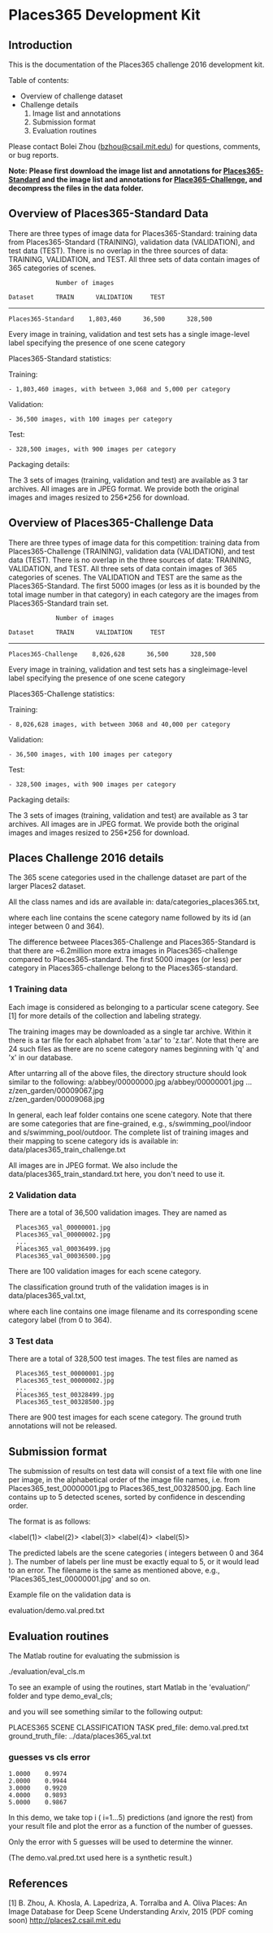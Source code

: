 # Places365 Development Kit

## Introduction

This is the documentation of the Places365 challenge 2016 development kit.

Table of contents:
- Overview of challenge dataset
- Challenge details
    1. Image list and annotations
    2. Submission format
    3. Evaluation routines

Please contact Bolei Zhou (bzhou@csail.mit.edu) for questions, comments, or bug reports.

**Note: Please first download the image list and annotations for [Places365-Standard](http://places2.csail.mit.edu/challenge2016/filelist_places365-standard.tar) and the image list and annotations for [Place365-Challenge](http://places2.csail.mit.edu/challenge2016/filelist_places365-challenge.tar), and decompress the files in the data folder.**

##  Overview of Places365-Standard Data

There are three types of image data for Places365-Standard: training data from Places365-Standard (TRAINING), validation data (VALIDATION), and test data (TEST).  There is no overlap in the three sources of data: TRAINING, VALIDATION, and TEST.  All three sets of data contain images of 365 categories of scenes.

                 Number of images

    Dataset      TRAIN      VALIDATION     TEST
   -----------------------------------------------
    Places365-Standard    1,803,460      36,500      328,500


Every image in training, validation and test sets has a single image-level label specifying the presence of one scene category

Places365-Standard statistics:

  Training:
    
    - 1,803,460 images, with between 3,068 and 5,000 per category

  Validation:

    - 36,500 images, with 100 images per category

  Test:

    - 328,500 images, with 900 images per category

Packaging details:

The 3 sets of images (training, validation and test) are available as 
3 tar archives. All images are in JPEG format. We provide both the original 
images and images resized to 256*256 for download.

##  Overview of Places365-Challenge Data

There are three types of image data for this competition: training data from Places365-Challenge (TRAINING), validation data (VALIDATION), and test data (TEST).  There is no overlap in the three sources of data: TRAINING, VALIDATION, and TEST.  All three sets of data contain images of 365 categories of scenes. The VALIDATION and TEST are the same as the Places365-Standard. The first 5000 images (or less as it is bounded by the total image number in that category) in each category are the images from Places365-Standard train set.

                 Number of images

    Dataset      TRAIN      VALIDATION     TEST
   -----------------------------------------------
    Places365-Challenge    8,026,628      36,500      328,500


Every image in training, validation and test sets has a singleimage-level label specifying the presence of one scene category

Places365-Challenge statistics:

  Training:
    
    - 8,026,628 images, with between 3068 and 40,000 per category

  Validation:

    - 36,500 images, with 100 images per category

  Test:

    - 328,500 images, with 900 images per category

Packaging details:

The 3 sets of images (training, validation and test) are available as 
3 tar archives. All images are in JPEG format. We provide both the original 
images and images resized to 256*256 for download.


## Places Challenge 2016 details

The 365 scene categories used in the challenge dataset are part of the 
larger Places2 dataset.

All the class names and ids are available in:
    data/categories_places365.txt,

where each line contains the scene category name followed by its id
(an integer between 0 and 364).

The difference betweee Places365-Challenge and Places365-Standard is 
that there are ~6.2million more extra images in Places365-challenge 
compared to Places365-standard. The first 5000 images (or less) per 
category in Places365-challenge belong to the Places365-standard.

### 1 Training data

Each image is considered as belonging to a particular scene category. 
See [1] for more details of the collection and labeling strategy.

The training images may be downloaded as a single tar archive. 
Within it there is a tar file for each alphabet from 'a.tar' to
'z.tar'. Note that there are 24 such files as there are no scene
category names beginning with 'q' and 'x' in our database.

After untarring all of the above files, the directory structure should
look similar to the following:
     a/abbey/00000000.jpg
     a/abbey/00000001.jpg
           ...
     z/zen_garden/00009067.jpg      
     z/zen_garden/00009068.jpg

In general, each leaf folder contains one scene category. Note that there 
are some categories that are fine-grained, e.g., s/swimming_pool/indoor
and s/swimming_pool/outdoor. The complete list of training images and their 
mapping to scene category ids is available in:
     data/places365_train_challenge.txt
     
All images are in JPEG format. We also include the data/places365_train_standard.txt
here, you don't need to use it.

### 2 Validation data

There are a total of 36,500 validation images. They are named as

      Places365_val_00000001.jpg
      Places365_val_00000002.jpg
      ...
      Places365_val_00036499.jpg
      Places365_val_00036500.jpg

There are 100 validation images for each scene category.

The classification ground truth of the validation images is in 
    data/places365_val.txt,
    
where each line contains one image filename and its corresponding scene
category label (from 0 to 364).

### 3 Test data

There are a total of 328,500 test images. The test files are named as

      Places365_test_00000001.jpg
      Places365_test_00000002.jpg
      ...
      Places365_test_00328499.jpg
      Places365_test_00328500.jpg

There are 900 test images for each scene category. The ground truth 
annotations will not be released.


## Submission format

The submission of results on test data will consist of a text file
with one line per image, in the alphabetical order of the image file
names, i.e. from Places365_test_00000001.jpg to
Places365_test_00328500.jpg. Each line contains up to 5 detected
scenes, sorted by confidence in descending order. 

The format is as follows:

   <filename> <label(1)> <label(2)> <label(3)> <label(4)> <label(5)>

The predicted labels are the scene categories ( integers between 0 and
364 ).  The number of labels per line must be exactly equal to 5, or it
would lead to an error. The filename is the same as mentioned above,
e.g., 'Places365_test_00000001.jpg' and so on.

Example file on the validation data is 

  evaluation/demo.val.pred.txt    


## Evaluation routines

The Matlab routine for evaluating the submission is

./evaluation/eval_cls.m  

To see an example of using the routines, start Matlab
in the 'evaluation/' folder and type
       demo_eval_cls;

and you will see something similar to the following output:

PLACES365 SCENE CLASSIFICATION TASK
pred_file: demo.val.pred.txt
ground_truth_file: ../data/places365_val.txt

### guesses vs cls error
    1.0000    0.9974
    2.0000    0.9944
    3.0000    0.9920
    4.0000    0.9893
    5.0000    0.9867
    
In this demo, we take top i ( i=1...5) predictions (and ignore the
rest) from your result file and plot the error as a function of the
number of guesses. 

Only the error with 5 guesses will be used to determine the winner.

(The demo.val.pred.txt used here is a synthetic result.)


## References

[1] B. Zhou, A. Khosla, A. Lapedriza, A. Torralba and A. Oliva
Places: An Image Database for Deep Scene Understanding
Arxiv, 2015 (PDF coming soon)
http://places2.csail.mit.edu

